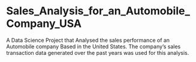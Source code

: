 # Sales_Analysis_for_an_Automobile_Company_USA
 A Data Science Project that Analysed  the sales performance of an Automobile company Based in the United States. The company’s sales transaction data generated over the past years was used for this  analysis.
